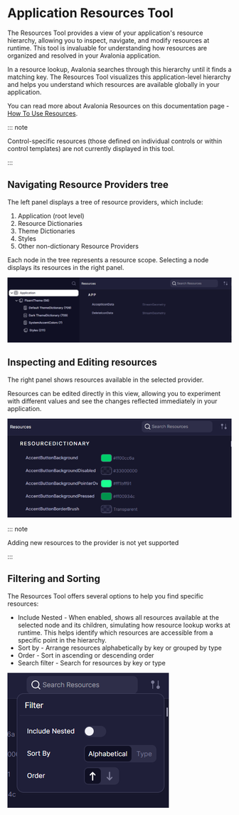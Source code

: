# Application Resources Tool

The Resources Tool provides a view of your application's resource hierarchy, allowing you to inspect, navigate, and modify resources at runtime. This tool is invaluable for understanding how resources are organized and resolved in your Avalonia application.

In a resource lookup, Avalonia searches through this hierarchy until it finds a matching key. The Resources Tool visualizes this application-level hierarchy and helps you understand which resources are available globally in your application.

You can read more about Avalonia Resources on this documentation page - [How To Use Resources](https://docs.avaloniaui.net/docs/guides/styles-and-resources/resources).

::: note

Control-specific resources (those defined on individual controls or within control templates) are not currently displayed in this tool.

:::

## Navigating Resource Providers tree

The left panel displays a tree of resource providers, which include:
1. Application (root level)
2. Resource Dictionaries
3. Theme Dictionaries
4. Styles
5. Other non-dictionary Resource Providers

Each node in the tree represents a resource scope. Selecting a node displays its resources in the right panel.

![Resources Tree](../assets/resources-providers-list.png)

## Inspecting and Editing resources

The right panel shows resources available in the selected provider.

Resources can be edited directly in this view, allowing you to experiment with different values and see the changes reflected immediately in your application.

![Provider Tree](../assets/resources-provider-values.png)

::: note

Adding new resources to the provider is not yet supported

:::

## Filtering and Sorting 

The Resources Tool offers several options to help you find specific resources:
- Include Nested - When enabled, shows all resources available at the selected node and its children, simulating how resource lookup works at runtime. This helps identify which resources are accessible from a specific point in the hierarchy.
- Sort by - Arrange resources alphabetically by key or grouped by type
- Order - Sort in ascending or descending order
- Search filter - Search for resources by key or type

![Filter view](../assets/resources-filter.png)
